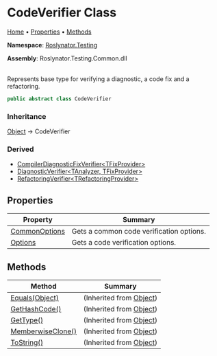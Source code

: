 # CodeVerifier Class

[Home](../../../README.md) &#x2022; [Properties](#properties) &#x2022; [Methods](#methods)

**Namespace**: [Roslynator.Testing](../README.md)

**Assembly**: Roslynator\.Testing\.Common\.dll

\
Represents base type for verifying a diagnostic, a code fix and a refactoring\.

```csharp
public abstract class CodeVerifier
```

### Inheritance

[Object](https://docs.microsoft.com/en-us/dotnet/api/system.object) &#x2192; CodeVerifier

### Derived

* [CompilerDiagnosticFixVerifier\<TFixProvider>](../CompilerDiagnosticFixVerifier-1/README.md)
* [DiagnosticVerifier\<TAnalyzer, TFixProvider>](../DiagnosticVerifier-2/README.md)
* [RefactoringVerifier\<TRefactoringProvider>](../RefactoringVerifier-1/README.md)

## Properties

| Property | Summary |
| -------- | ------- |
| [CommonOptions](CommonOptions/README.md) | Gets a common code verification options\. |
| [Options](Options/README.md) | Gets a code verification options\. |

## Methods

| Method | Summary |
| ------ | ------- |
| [Equals(Object)](https://docs.microsoft.com/en-us/dotnet/api/system.object.equals) |  \(Inherited from [Object](https://docs.microsoft.com/en-us/dotnet/api/system.object)\) |
| [GetHashCode()](https://docs.microsoft.com/en-us/dotnet/api/system.object.gethashcode) |  \(Inherited from [Object](https://docs.microsoft.com/en-us/dotnet/api/system.object)\) |
| [GetType()](https://docs.microsoft.com/en-us/dotnet/api/system.object.gettype) |  \(Inherited from [Object](https://docs.microsoft.com/en-us/dotnet/api/system.object)\) |
| [MemberwiseClone()](https://docs.microsoft.com/en-us/dotnet/api/system.object.memberwiseclone) |  \(Inherited from [Object](https://docs.microsoft.com/en-us/dotnet/api/system.object)\) |
| [ToString()](https://docs.microsoft.com/en-us/dotnet/api/system.object.tostring) |  \(Inherited from [Object](https://docs.microsoft.com/en-us/dotnet/api/system.object)\) |

